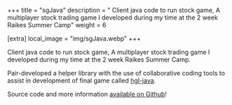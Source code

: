 +++
title = "sgJava"
description = " Client java code to run stock game, A multiplayer stock trading game I developed during my time at the 2 week Raikes Summer Camp"
weight = 6

[extra]
local_image = "img/sgJava.webp"
+++

Client java code to run stock game, A multiplayer stock trading game I developed during my time at the 2 week Raikes Summer Camp.

Pair-developed a helper library with the use of collaborative coding tools to assist in development of final game called [hgl-java](https://github.com/blaine-t/hgl-java).

Source code and more information [available on Github](https://github.com/blaine-t/sgjava)!
